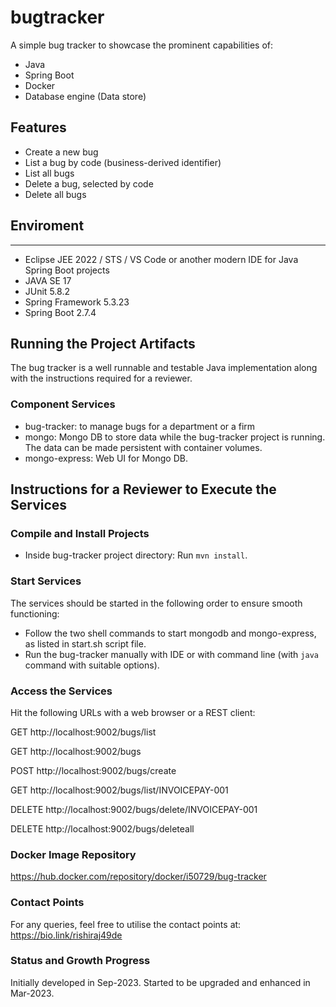 # bugtracker
A simple bug tracker to showcase the prominent capabilities of:
- Java
- Spring Boot
- Docker
- Database engine (Data store)

## Features
- Create a new bug
- List a bug by code (business-derived identifier)
- List all bugs
- Delete a bug, selected by code
- Delete all bugs

## Enviroment
-----------
- Eclipse JEE 2022 / STS / VS Code or another modern IDE for Java Spring Boot projects
- JAVA SE 17
- JUnit 5.8.2
- Spring Framework 5.3.23
- Spring Boot 2.7.4

## Running the Project Artifacts
The bug tracker is a well runnable and testable Java implementation along with the instructions required for a reviewer.

### Component Services
- bug-tracker: to manage bugs for a department or a firm
- mongo: Mongo DB to store data while the bug-tracker project is running. The data can be made persistent with container volumes.
- mongo-express: Web UI for Mongo DB.

## Instructions for a Reviewer to Execute the Services

### Compile and Install Projects
- Inside bug-tracker project directory: Run `mvn install`.

### Start Services
The services should be started in the following order to ensure smooth functioning:
- Follow the two shell commands to start mongodb and mongo-express, as listed in start.sh script file.
- Run the bug-tracker manually with IDE or with command line (with `java` command with suitable options).

### Access the Services
Hit the following URLs with a web browser or a REST client:

GET
http://localhost:9002/bugs/list

GET
http://localhost:9002/bugs

POST
http://localhost:9002/bugs/create

GET
http://localhost:9002/bugs/list/INVOICEPAY-001

DELETE
http://localhost:9002/bugs/delete/INVOICEPAY-001

DELETE
http://localhost:9002/bugs/deleteall

### Docker Image Repository
https://hub.docker.com/repository/docker/i50729/bug-tracker

### Contact Points
For any queries, feel free to utilise the contact points at:
https://bio.link/rishiraj49de

### Status and Growth Progress
Initially developed in Sep-2023. Started to be upgraded and enhanced in Mar-2023.